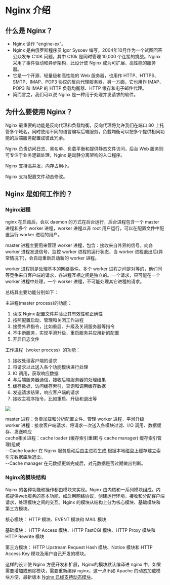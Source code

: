 # Nginx 介绍

## 什么是 Nginx？

- Nginx 读作 “engine-ex”。
- Nginx 是由俄罗斯程序员 Igor Sysoev 编写，2004年10月作为一个试图回答公众发布 C10K 问题。其中 C10k 是同时管理 10,000 个连接的挑战。Nginx 采用了事件驱动和异步架构，此设计使 Nginx 成为可扩展、高性能的服务器。
- 它是一个开源、轻量级和高性能的 Web 服务器，也用作 HTTP、HTTPS、SMTP、IMAP、POP3 协议的反向代理服务器，另一方面，它也用作 IMAP、POP3 和 IMAP 的 HTTP 负载均衡器、HTTP 缓存和电子邮件代理。
- 简而言之，我们可以说 Nginx 是一种用于处理并发请求的软件。

## 为什么要使用 Nginx？

Nginx 最重要的功能是反向代理和负载均衡，反向代理将允许我们在端口 80 上托管多个域名，同时使用不同的语言编写后端服务，负载均衡可以把多个提供相同功能的后端服务配置成彼此冗余。

Nginx 负责访问日志、黑名单、负载平衡和提供静态文件访问，后台 Web 服务则可专注于业务逻辑处理，Nginx 是动静分离架构的入口程序。

Nginx 支持高并发，内存占用小。

Nginx 支持配置文件动态修改。

## Nginx 是如何工作的？

### Nginx进程

nginx 在启动后，会以 daemon 的方式在后台运行，后台进程包含一个 master 进程和多个 worker 进程，worker 进程以非 root 用户运行，可以在配置文件中配置运行 worker 进程的用户。

master 进程主要用来管理 worker 进程，包含：接收来自外界的信号，向各 worker 进程发送信号，监控 worker 进程的运行状态，当 worker 进程退出后(异常情况下)，会自动重新启动新的 worker 进程。

worker 进程则是处理基本的网络事件。多个 worker 进程之间是对等的，他们同等竞争来自客户端的请求，各进程互相之间是独立的。一个请求，只可能在一个 worker 进程中处理，一个 worker 进程，不可能处理其它进程的请求。

总结其主要功能分别如下：

主进程(master process)的功能：

1. 读取 Nginx 配置文件并验证其有效性和正确性
2. 按照配置启动、管理和关闭工作进程
3. 接受外界指令，比如重启、升级及关闭服务器等指令
4. 不中断服务，实现平滑升级，重启服务并应用新的配置
5. 开启日志文件

工作进程（woker process）的功能：

1. 接收处理客户端的请求
2. 将请求以此送入各个功能模块进行处理
3. IO 调用，获取响应数据
4. 与后端服务器通信，接收后端服务器的处理结果
5. 缓存数据，访问缓存索引，查询和调用缓存数据
6. 发送请求结果，响应客户端的请求
7. 接收主程序指令，比如重启、升级和退出等

![](https://www.cainiaojc.com/article/image/2022/0213/b5fd8b357a4d68dfd8d731fb1a9b0f51.png)

  

master 进程：负责加载和分析配置文件、管理 worker 进程，平滑升级  
worker 进程：接收客户端请求、将请求一次送入各模块过滤、I/O 调用、数据缓存、发送响应  
cache相关进程：cache loader (缓存索引重建)与 cache manager( 缓存索引管理)组成  
--Cache loader 在 Nginx 服务启动后由主进程生成,根据本地磁盘上缓存建立索引元数据库后退出。  
--Cache manager 在元数据更新完成后，对元数据是否过期做出判断。

### Nginx的模块结构

Nginx 的各种功能和操作都由模块来实现。Nginx 由内核和一系列模块组成，内核提供web服务的基本功能，如启用网络协议，创建运行环境，接收和分配客户端请求，处理模块之间的交互。Nginx 的模块从结构上分为核心模块、基础模块和第三方模块。 

核心模块： HTTP 模块、EVENT 模块和 MAIL 模块 

基础模块： HTTP Access 模块、HTTP FastCGI 模块、HTTP Proxy 模块和 HTTP Rewrite 模块 

第三方模块： HTTP Upstream Request Hash 模块、Notice 模块和 HTTP Access Key 模块及用户自己开发的模块。

这样的设计使 Nginx 方便开发和扩展，Nginx的模块默认编译进 nginx 中，如果需要增加或删除模块，需要重新编译 nginx，这一点不如 Apache 的动态加载模块方便，最新版本 [Nginx 已经支持动态模块](https://www.cainiaojc.com/nginx/nginx-dynamic-modules.html)。